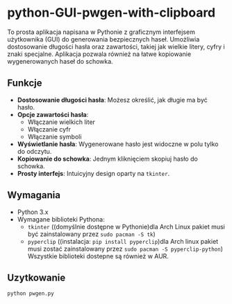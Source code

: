 # python-GUI-pwgen-with-clipboard
To prosta aplikacja napisana w Pythonie z graficznym interfejsem użytkownika (GUI) do generowania bezpiecznych haseł. Umożliwia dostosowanie długości hasła oraz zawartości, takiej jak wielkie litery, cyfry i znaki specjalne. Aplikacja pozwala również na łatwe kopiowanie wygenerowanych haseł do schowka.

## Funkcje
- **Dostosowanie długości hasła**: Możesz określić, jak długie ma być hasło.
- **Opcje zawartości hasła**:
  - Włączanie wielkich liter
  - Włączanie cyfr
  - Włączanie symboli
- **Wyświetlanie hasła**: Wygenerowane hasło jest widoczne w polu tylko do odczytu.
- **Kopiowanie do schowka**: Jednym kliknięciem skopiuj hasło do schowka.
- **Prosty interfejs**: Intuicyjny design oparty na `tkinter`.

## Wymagania
- Python 3.x
- Wymagane biblioteki Pythona:
  - `tkinter` ((domyślnie dostępne w Pythonie)dla Arch Linux pakiet musi być zainstalowany przez `sudo pacman -S tk`)
  - `pyperclip` ((instalacja: `pip install pyperclip`)dla Arch linux pakiet musi zostać zainstalowany przez `sudo pacman -S pyperclip-python`)
    Wszystkie biblioteki dostepne są również w AUR.

## Uzytkowanie
`python pwgen.py`
